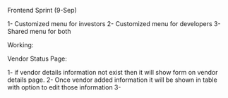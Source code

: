 Frontend Sprint (9-Sep)

1- Customized menu for investors
2- Customized menu for developers
3- Shared menu for both



Working:


Vendor Status Page:

1- if vendor details information not exist then it will show form on vendor details page.
2- Once vendor added information it will be shown in table with option to edit those information
3- 


